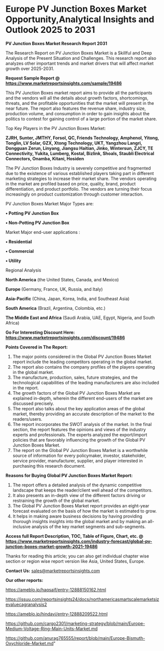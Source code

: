 # Europe PV Junction Boxes Market Opportunity,Analytical Insights and Outlook 2025 to 2031

<strong>PV Junction Boxes Market Research Report 2031</strong>

The Research Report on PV Junction Boxes Market is a Skillful and Deep Analysis of the Present Situation and Challenges. This research report also analyzes other important trends and market drivers that will affect market growth over 2025-2031.

<strong>Request Sample Report @ <a href=https://www.marketreportsinsights.com/sample/19486>https://www.marketreportsinsights.com/sample/19486</a></strong>

This PV Junction Boxes market report aims to provide all the participants and the vendors will all the details about growth factors, shortcomings, threats, and the profitable opportunities that the market will present in the near future. The report also features the revenue share, industry size, production volume, and consumption in order to gain insights about the politics to contest for gaining control of a large portion of the market share.

Top Key Players in the PV Junction Boxes Market:

<strong>ZJRH, Sunter, JMTHY, Forsol, QC, Friends Technology, Amphenol, Yitong, Tonglin, LV Solar, GZX, Xtong Technology, UKT, Yangzhou Langri, Dongguan Zerun, Linyang, Jiangsu Haitian, Jinko, Wintersun, ZJCY, TE Connectivity, Yukita, Lumberg, Kostal, Bizlink, Shoals, Staubli Electrical Connectors, Onamba, Kitani, Hosiden</strong>

The PV Junction Boxes Industry is severely competitive and fragmented due to the existence of various established players taking part in different marketing strategies to increase their market share. The vendors operating in the market are profiled based on price, quality, brand, product differentiation, and product portfolio. The vendors are turning their focus increasingly on product customization through customer interaction.

PV Junction Boxes Market Major Types are:

<strong>• Potting PV Junction Box

• Non-Potting PV Junction Box</strong>

Market Major end-user applications :

<strong>• Residential

• Commercial

• Utility</strong>

Regional Analysis

</u><strong><b>North America</b></strong> (the United States, Canada, and Mexico)

<strong><b>Europe </b></strong>(Germany, France, UK, Russia, and Italy)

<strong><b>Asia-Pacific</b></strong> (China, Japan, Korea, India, and Southeast Asia)

<strong><b>South America</b></strong> (Brazil, Argentina, Colombia, etc.)

<strong><b>The Middle East and Africa</b></strong> (Saudi Arabia, UAE, Egypt, Nigeria, and South Africa)

<strong>Go For Interesting Discount Here: <a href=https://www.marketreportsinsights.com/discount/19486>https://www.marketreportsinsights.com/discount/19486</a></strong>

<strong>Points Covered in The Report:</strong>
<ol>
  <li>The major points considered in the Global PV Junction Boxes Market report include the leading competitors operating in the global market.</li>
  <li>The report also contains the company profiles of the players operating in the global market.</li>
  <li>The manufacture, production, sales, future strategies, and the technological capabilities of the leading manufacturers are also included in the report.</li>
  <li>The growth factors of the Global PV Junction Boxes Market are explained in-depth, wherein the different end-users of the market are discussed precisely.</li>
  <li>The report also talks about the key application areas of the global market, thereby providing an accurate description of the market to the readers/users.</li>
  <li>The report incorporates the SWOT analysis of the market. In the final section, the report features the opinions and views of the industry experts and professionals. The experts analyzed the export/import policies that are favorably influencing the growth of the Global PV Junction Boxes Market.</li>
  <li>The report on the Global PV Junction Boxes Market is a worthwhile source of information for every policymaker, investor, stakeholder, service provider, manufacturer, supplier, and player interested in purchasing this research document.</li>
</ol>
<strong>Reasons for Buying Global PV Junction Boxes Market Report:</strong>

<ol>
  <li>The report offers a detailed analysis of the dynamic competitive landscape that keeps the reader/client well ahead of the competitors.</li>
  <li>It also presents an in-depth view of the different factors driving or restraining the growth of the global market.</li>
  <li>The Global PV Junction Boxes Market report provides an eight-year forecast evaluated on the basis of how the market is estimated to grow.</li>
  <li>It helps in making aware business decisions by having providing thorough insights insights into the global market and by making an all-inclusive analysis of the key market segments and sub-segments.</li>
</ol>
<strong>Access full Report Description, TOC, Table of Figure, Chart, etc. @ <a href=https://www.marketreportsinsights.com/industry-forecast/global-pv-junction-boxes-market-growth-2021-19486>https://www.marketreportsinsights.com/industry-forecast/global-pv-junction-boxes-market-growth-2021-19486</a></strong>


Thanks for reading this article; you can also get individual chapter wise section or region wise report version like Asia, United States, Europe.

<strong>Contact Us:</strong>
sales@marketreportsinsights.com

<strong>Our other reports:</strong>

<a href=https://ameblo.jp/haqsaif/entry-12888150162.html>https://ameblo.jp/haqsaif/entry-12888150162.html</a>

<a href=https://issuu.com/reportsinsights24/docs/northamericasmartscalemarketsizevaluecagranalysis2>https://issuu.com/reportsinsights24/docs/northamericasmartscalemarketsizevaluecagranalysis2</a>

<a href=https://ameblo.jp/hindavi/entry-12888209522.html>https://ameblo.jp/hindavi/entry-12888209522.html</a>

<a href=https://github.com/cargo2301/marketing-strategy/blob/main/Europe-Medium-Voltage-Ring-Main-Units-Market.md>https://github.com/cargo2301/marketing-strategy/blob/main/Europe-Medium-Voltage-Ring-Main-Units-Market.md</a>

<a href=https://github.com/anurag765555/report/blob/main/Europe-Bismuth-Oxychloride-Market.md>https://github.com/anurag765555/report/blob/main/Europe-Bismuth-Oxychloride-Market.md</a>"

